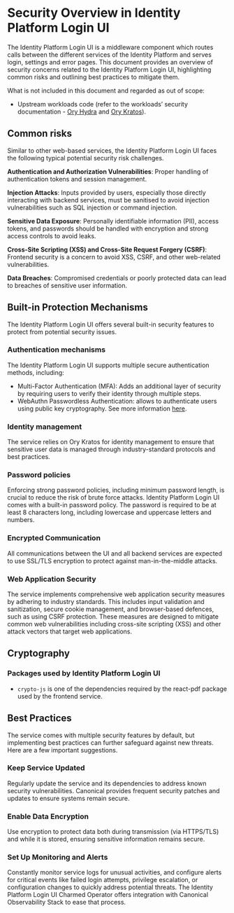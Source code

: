 # Security Overview in Identity Platform Login UI

The Identity Platform Login UI is a middleware component which routes calls between the different services of the Identity Platform and serves login, settings and error pages.
This document provides an overview of security concerns related to the Identity Platform Login UI, highlighting common risks and outlining best practices to mitigate them.

What is not included in this document and regarded as out of scope:
- Upstream workloads code (refer to the workloads’ security documentation - [Ory Hydra](https://www.ory.sh/docs/hydra/security-architecture) and [Ory Kratos](https://www.ory.sh/docs/kratos/concepts/security)).

## Common risks

Similar to other web-based services, the Identity Platform Login UI faces the following typical potential security risk challenges.

**Authentication and Authorization Vulnerabilities**: Proper handling of authentication tokens and session management.

**Injection Attacks**: Inputs provided by users, especially those directly interacting with backend services, must be sanitised to avoid injection vulnerabilities such as SQL injection or command injection.

**Sensitive Data Exposure**: Personally identifiable information (PII), access tokens, and passwords should be handled with encryption and strong access controls to avoid leaks.

**Cross-Site Scripting (XSS) and Cross-Site Request Forgery (CSRF)**: Frontend security is a concern to avoid XSS, CSRF, and other web-related vulnerabilities.

**Data Breaches**: Compromised credentials or poorly protected data can lead to breaches of sensitive user information.

## Built-in Protection Mechanisms

The Identity Platform Login UI offers several built-in security features to protect from potential security issues.

### Authentication mechanisms

The Identity Platform Login UI supports multiple secure authentication methods, including:

- Multi-Factor Authentication (MFA): Adds an additional layer of security by requiring users to verify their identity through multiple steps.
- WebAuthn Passwordless Authentication: allows to authenticate users using public key cryptography. See more information [here](https://www.ory.sh/docs/kratos/passwordless/passwordless).

### Identity management

The service relies on Ory Kratos for identity management to ensure that sensitive user data is managed through industry-standard protocols and best practices.

### Password policies

Enforcing strong password policies, including minimum password length, is crucial to reduce the risk of brute force attacks. Identity Platform Login UI comes with a built-in password policy. The password is required to be at least 8 characters long, including lowercase and uppercase letters and numbers.

### Encrypted Communication

All communications between the UI and all backend services are expected to use SSL/TLS encryption to protect against man-in-the-middle attacks.

### Web Application Security

The service implements comprehensive web application security measures by adhering to industry standards. This includes input validation and sanitization, secure cookie management, and browser-based defences, such as using CSRF protection. These measures are designed to mitigate common web vulnerabilities including cross-site scripting (XSS) and other attack vectors that target web applications.

## Cryptography

### Packages used by Identity Platform Login UI

- `crypto-js` is one of the dependencies required by the react-pdf package used by the frontend service.

## Best Practices

The service comes with multiple security features by default, but implementing best practices can further safeguard against new threats. Here are a few important suggestions.

### Keep Service Updated

Regularly update the service and its dependencies to address known security vulnerabilities. Canonical provides frequent security patches and updates to ensure systems remain secure.

### Enable Data Encryption

Use encryption to protect data both during transmission (via HTTPS/TLS) and while it is stored, ensuring sensitive information remains secure.

### Set Up Monitoring and Alerts

Constantly monitor service logs for unusual activities, and configure alerts for critical events like failed login attempts, privilege escalation, or configuration changes to quickly address potential threats. The Identity Platform Login UI Charmed Operator offers integration with Canonical Observability Stack to ease that process.
